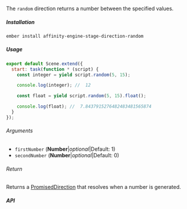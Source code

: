 The `random` direction returns a number between the specified values.

##### Installation

```bash
ember install affinity-engine-stage-direction-random
```

##### Usage

```js
export default Scene.extend({
  start: task(function * (script) {
    const integer = yield script.random(5, 15);

    console.log(integer); //  12

    const float = yield script.random(5, 15).float();

    console.log(float); //  7.8437915276482483481565874
  }
});
```

###### Arguments

* `firstNumber` (**Number**|_optional_|Default: 1)
* `secondNumber` (**Number**|_optional_|Default: 0)

###### Return

Returns a [PromisedDirection](#/api/stage/directions?anchor=promised_direction) that resolves when a number is generated.

##### API
